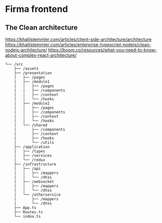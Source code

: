 # Firma frontend 
## The Clean architecture
https://khalilstemmler.com/articles/client-side-architecture/architecture
https://khalilstemmler.com/articles/enterprise-typescript-nodejs/clean-nodejs-architecture/
https://boom.co/resources/what-you-need-to-know-about-complex-react-architecture/
```
└── /src
    ├── /assets
    ├── /presentation
    |   ├── /pages
    |   ├── /module1
    |   |   ├── /pages
    |   |   ├── /components
    |   |   ├── /context
    |   |   └── /hooks
    |   ├── /module2
    |   |   ├── /pages
    |   |   ├── /components
    |   |   ├── /context
    |   |   └── /hooks
    |   └── /shared
    |       ├── /components
    |       ├── /context
    |       ├── /hooks
    |       └── /utils
    ├── /application
    |   ├── /types
    |   ├── /services
    |   └── /redux
    ├── /infrastructure
    |   ├── /api
    |   |   ├── /mappers
    |   |   └── /dtos
    |   ├── /websocket
    |   |   ├── /mappers
    |   |   └── /dtos
    |   └── /otherservice
    |       ├── /mappers
    |       └── /dtos
    ├── App.ts
    ├── Routes.ts
    └── index.ts
```